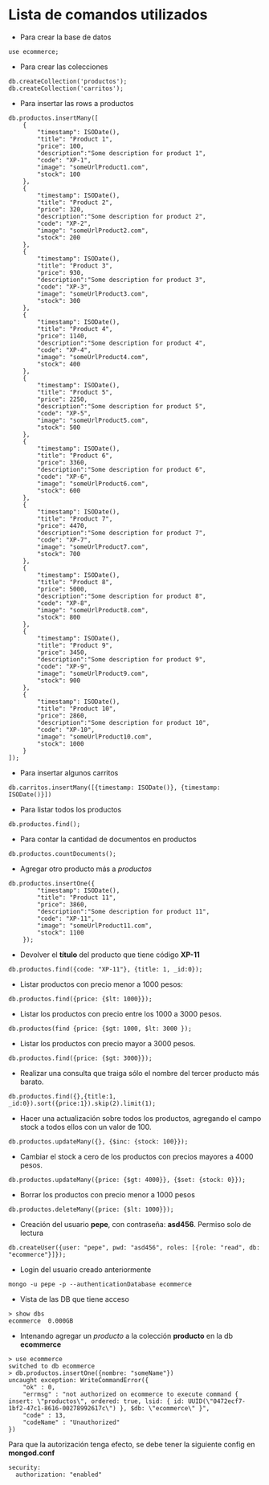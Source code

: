 # Lista de comandos utilizados

- Para crear la base de datos

```console
use ecommerce;
```

- Para crear las colecciones

```console
db.createCollection('productos');
db.createCollection('carritos');
```

- Para insertar las rows a productos

```console
db.productos.insertMany([
    {
        "timestamp": ISODate(),
        "title": "Product 1",
        "price": 100,
        "description":"Some description for product 1",
        "code": "XP-1",
        "image": "someUrlProduct1.com",
        "stock": 100
    },
    {
        "timestamp": ISODate(),
        "title": "Product 2",
        "price": 320,
        "description":"Some description for product 2",
        "code": "XP-2",
        "image": "someUrlProduct2.com",
        "stock": 200
    },
    {
        "timestamp": ISODate(),
        "title": "Product 3",
        "price": 930,
        "description":"Some description for product 3",
        "code": "XP-3",
        "image": "someUrlProduct3.com",
        "stock": 300
    },
    {
        "timestamp": ISODate(),
        "title": "Product 4",
        "price": 1140,
        "description":"Some description for product 4",
        "code": "XP-4",
        "image": "someUrlProduct4.com",
        "stock": 400
    },
    {
        "timestamp": ISODate(),
        "title": "Product 5",
        "price": 2250,
        "description":"Some description for product 5",
        "code": "XP-5",
        "image": "someUrlProduct5.com",
        "stock": 500
    },
    {
        "timestamp": ISODate(),
        "title": "Product 6",
        "price": 3360,
        "description":"Some description for product 6",
        "code": "XP-6",
        "image": "someUrlProduct6.com",
        "stock": 600
    },
    {
        "timestamp": ISODate(),
        "title": "Product 7",
        "price": 4470,
        "description":"Some description for product 7",
        "code": "XP-7",
        "image": "someUrlProduct7.com",
        "stock": 700
    },
    {
        "timestamp": ISODate(),
        "title": "Product 8",
        "price": 5000,
        "description":"Some description for product 8",
        "code": "XP-8",
        "image": "someUrlProduct8.com",
        "stock": 800
    },
    {
        "timestamp": ISODate(),
        "title": "Product 9",
        "price": 3450,
        "description":"Some description for product 9",
        "code": "XP-9",
        "image": "someUrlProduct9.com",
        "stock": 900
    },
    {
        "timestamp": ISODate(),
        "title": "Product 10",
        "price": 2860,
        "description":"Some description for product 10",
        "code": "XP-10",
        "image": "someUrlProduct10.com",
        "stock": 1000
    }
]);
```

- Para insertar algunos carritos

```console
db.carritos.insertMany([{timestamp: ISODate()}, {timestamp: ISODate()}])
```

- Para listar todos los productos

```console
db.productos.find();
```

- Para contar la cantidad de documentos en productos

```console
db.productos.countDocuments();
```

- Agregar otro producto más a _productos_

```console
db.productos.insertOne({
        "timestamp": ISODate(),
        "title": "Product 11",
        "price": 3860,
        "description":"Some description for product 11",
        "code": "XP-11",
        "image": "someUrlProduct11.com",
        "stock": 1100
    });
```

- Devolver el **título** del producto que tiene código **XP-11**

```console
db.productos.find({code: "XP-11"}, {title: 1, _id:0});
```

- Listar productos con precio menor a 1000 pesos:

```console
db.productos.find({price: {$lt: 1000}});
```

- Listar los productos con precio entre los 1000 a 3000 pesos.

```console
db.productos(find {price: {$gt: 1000, $lt: 3000 });
```

- Listar los productos con precio mayor a 3000 pesos.

```console
db.productos.find({price: {$gt: 3000}});
```

- Realizar una consulta que traiga sólo el nombre del tercer producto más barato.

```console
db.productos.find({},{title:1, _id:0}).sort({price:1}).skip(2).limit(1);
```

- Hacer una actualización sobre todos los productos, agregando el campo stock a todos ellos con un valor de 100.

```console
db.productos.updateMany({}, {$inc: {stock: 100}});
```

- Cambiar el stock a cero de los productos con precios mayores a 4000 pesos.

```console
db.productos.updateMany({price: {$gt: 4000}}, {$set: {stock: 0}});
```

- Borrar los productos con precio menor a 1000 pesos

```console
db.productos.deleteMany({price: {$lt: 1000}});
```

- Creación del usuario **pepe**, con contraseña: **asd456**. Permiso solo de lectura

```console
db.createUser({user: "pepe", pwd: "asd456", roles: [{role: "read", db: "ecommerce"}]});
```

- Login del usuario creado anteriormente

```console
mongo -u pepe -p --authenticationDatabase ecommerce
```

- Vista de las DB que tiene acceso

```console
> show dbs
ecommerce  0.000GB
```

- Intenando agregar un _producto_ a la colección **producto** en la db **ecommerce**

```console
> use ecommerce
switched to db ecommerce
> db.productos.insertOne({nombre: "someName"})
uncaught exception: WriteCommandError({
	"ok" : 0,
	"errmsg" : "not authorized on ecommerce to execute command { insert: \"productos\", ordered: true, lsid: { id: UUID(\"0472ecf7-1bf2-47c1-8616-00278992617c\") }, $db: \"ecommerce\" }",
	"code" : 13,
	"codeName" : "Unauthorized"
})
```

Para que la autorización tenga efecto, se debe tener la siguiente config en **mongod.conf**

```console
security:
  authorization: "enabled"
```
